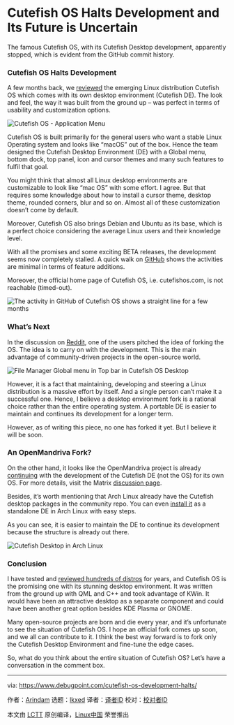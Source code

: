 [#]: subject: "Cutefish OS Halts Development and Its Future is Uncertain"
[#]: via: "https://www.debugpoint.com/cutefish-os-development-halts/"
[#]: author: "Arindam https://www.debugpoint.com/author/admin1/"
[#]: collector: "lkxed"
[#]: translator: "imgradeone"
[#]: reviewer: " "
[#]: publisher: " "
[#]: url: " "

Cutefish OS Halts Development and Its Future is Uncertain
======
The famous Cutefish OS, with its Cutefish Desktop development, apparently stopped, which is evident from the GitHub commit history.

### Cutefish OS Halts Development

A few months back, we [reviewed][1] the emerging Linux distribution Cutefish OS which comes with its own desktop environment (Cutefish DE). The look and feel, the way it was built from the ground up – was perfect in terms of usability and customization options.

![Cutefish OS - Application Menu][2]

Cutefish OS is built primarily for the general users who want a stable Linux Operating system and looks like “macOS” out of the box. Hence the team designed the Cutefish Desktop Environment (DE) with a Global menu, bottom dock, top panel, icon and cursor themes and many such features to fulfil that goal.

You might think that almost all Linux desktop environments are customizable to look like “mac OS” with some effort. I agree. But that requires some knowledge about how to install a cursor theme, desktop theme, rounded corners, blur and so on. Almost all of these customization doesn’t come by default.

Moreover, Cutefish OS also brings Debian and Ubuntu as its base, which is a perfect choice considering the average Linux users and their knowledge level.

With all the promises and some exciting BETA releases, the development seems now completely stalled. A quick walk on [GitHub][3] shows the activities are minimal in terms of feature additions.

Moreover, the official home page of Cutefish OS, i.e. cutefishos.com, is not reachable (timed-out).

![The activity in GitHub of Cutefish OS shows a straight line for a few months][4]

### What’s Next

In the discussion on [Reddit][5], one of the users pitched the idea of forking the OS. The idea is to carry on with the development. This is the main advantage of community-driven projects in the open-source world.

![File Manager Global menu in Top bar in Cutefish OS Desktop][6]

However, it is a fact that maintaining, developing and steering a Linux distribution is a massive effort by itself. And a single person can’t make it a successful one. Hence, I believe a desktop environment fork is a rational choice rather than the entire operating system. A portable DE is easier to maintain and continues its development for a longer term.

However, as of writing this piece, no one has forked it yet. But I believe it will be soon.

### An OpenMandriva Fork?

On the other hand, it looks like the OpenMandriva project is already [continuing][7] with the development of the Cutefish DE (not the OS) for its own OS. For more details, visit the Matrix [discussion page][8].

Besides, it’s worth mentioning that Arch Linux already have the Cutefish desktop packages in the community repo. You can even [install it][9] as a standalone DE in Arch Linux with easy steps.

As you can see, it is easier to maintain the DE to continue its development because the structure is already out there.

![Cutefish Desktop in Arch Linux][10]

### Conclusion

I have tested and [reviewed hundreds of distros][11] for years, and Cutefish OS is the promising one with its stunning desktop environment. It was written from the ground up with QML and C++ and took advantage of KWin. It would have been an attractive desktop as a separate component and could have been another great option besides KDE Plasma or GNOME.

Many open-source projects are born and die every year, and it’s unfortunate to see the situation of Cutefish OS. I hope an official fork comes up soon, and we all can contribute to it. I think the best way forward is to fork only the Cutefish Desktop Environment and fine-tune the edge cases.

So, what do you think about the entire situation of Cutefish OS? Let’s have a conversation in the comment box.

--------------------------------------------------------------------------------

via: https://www.debugpoint.com/cutefish-os-development-halts/

作者：[Arindam][a]
选题：[lkxed][b]
译者：[译者ID](https://github.com/译者ID)
校对：[校对者ID](https://github.com/校对者ID)

本文由 [LCTT](https://github.com/LCTT/TranslateProject) 原创编译，[Linux中国](https://linux.cn/) 荣誉推出

[a]: https://www.debugpoint.com/author/admin1/
[b]: https://github.com/lkxed
[1]: https://www.debugpoint.com/cutefish-os-review-2021/
[2]: https://www.debugpoint.com/wp-content/uploads/2021/11/Cutefish-OS-Application-Menu-1024x582.jpg
[3]: https://github.com/cutefishos
[4]: https://www.debugpoint.com/wp-content/uploads/2022/07/The-activity-in-GitHub-of-Cutefish-OS-shows-a-straight-line-for-a-few-months.jpg
[5]: https://www.reddit.com/r/linux/comments/vwd0m8/i_am_about_to_fork_cutefishos_and_i_need_your_help/
[6]: https://www.debugpoint.com/wp-content/uploads/2021/11/File-Manager-Global-menu-in-Top-bar-in-Cutefish-OS-Desktop-1024x577.jpg
[7]: https://abf.openmandriva.org/platforms/cooker/products/43/product_build_lists/1162
[8]: https://matrix.to/#/#oma:matrix.org
[9]: https://www.debugpoint.com/cutefish-arch-linux-install/
[10]: https://www.debugpoint.com/wp-content/uploads/2022/02/Cutefish-Desktop-in-Arch-Linux.jpg
[11]: https://www.debugpoint.com/tag/linux-distro-review
